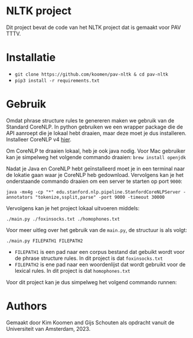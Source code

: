 # NLTK project

Dit project bevat de code van het NLTK project dat is gemaakt voor PAV TTTV.

# Installatie

- `git clone https://github.com/koomen/pav-nltk & cd pav-nltk`
- `pip3 install -r requirements.txt`

# Gebruik

Omdat phrase structure rules te genereren maken we gebruik van de Standard
CoreNLP. In python gebruiken we een wrapper package die de API aanroept die je
lokaal hebt draaien, maar deze moet je dus installeren. Installeer CoreNLP v4
[hier](https://stanfordnlp.github.io/CoreNLP).

Om CoreNLP te draaien lokaal, heb je ook java nodig. Voor Mac gebruiker kan je
simpelweg het volgende commando draaien: `brew install openjdk`

Nadat je Java en CoreNLP hebt geïnstalleerd moet je in een terminal naar de
lokatie gaan waar je CoreNLP heb gedownload. Vervolgens kan je het onderstaande
commando draaien om een server te starten op port `9000`:

```
java -mx4g -cp "*" edu.stanford.nlp.pipeline.StanfordCoreNLPServer -annotators "tokenize,ssplit,parse" -port 9000 -timeout 30000
```


Vervolgens kan je het project lokaal uitvoeren middels:

```
./main.py ./foxinsocks.txt ./homophones.txt
```

Voor meer uitleg over het gebruik van de `main.py`, de structuur is als volgt:

```
./main.py FILEPATH1 FILEPATH2
```

- `FILEPATH1` is een pad naar een corpus bestand dat gebuikt wordt voor de
  phrase structure rules. In dit project is dat `foxinsocks.txt`
- `FILEPATH2` is ene pad naar een woordenlijst dat wordt gebruikt voor de
  lexical rules. In dit project is dat `homophones.txt`

Voor dit project kan je dus simpelweg het volgend commando runnen:

# Authors

Gemaakt door Kim Koomen and Gijs Schouten als opdracht vanuit de Universiteit
van Amsterdam, 2023.
